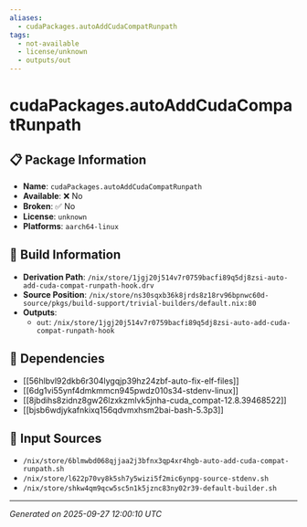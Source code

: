```yaml
---
aliases:
  - cudaPackages.autoAddCudaCompatRunpath
tags:
  - not-available
  - license/unknown
  - outputs/out
---
```


# cudaPackages.autoAddCudaCompatRunpath

## 📋 Package Information

- **Name**: `cudaPackages.autoAddCudaCompatRunpath`
- **Available**: ❌ No
- **Broken**: ✅ No
- **License**: `unknown`
- **Platforms**: `aarch64-linux`

## 🔧 Build Information

- **Derivation Path**: `/nix/store/1jgj20j514v7r0759bacfi89q5dj8zsi-auto-add-cuda-compat-runpath-hook.drv`
- **Source Position**: `/nix/store/ns30sqxb36k8jrds8z18rv96bpnwc60d-source/pkgs/build-support/trivial-builders/default.nix:80`
- **Outputs**:
  - `out`:  `/nix/store/1jgj20j514v7r0759bacfi89q5dj8zsi-auto-add-cuda-compat-runpath-hook`

## 🔗 Dependencies

- [[56hlbvl92dkb6r304lygqjp39hz24zbf-auto-fix-elf-files]]
- [[6dg1vi55ynf4dmkmmcn945pwdz010s34-stdenv-linux]]
- [[8jbdihs8zidnz8gw26lzxkzmlvk5jnha-cuda_compat-12.8.39468522]]
- [[bjsb6wdjykafnkixq156qdvmxhsm2bai-bash-5.3p3]]

## 📁 Input Sources

- `/nix/store/6blmwbd068qjjaa2j3bfnx3qp4xr4hgb-auto-add-cuda-compat-runpath.sh`
- `/nix/store/l622p70vy8k5sh7y5wizi5f2mic6ynpg-source-stdenv.sh`
- `/nix/store/shkw4qm9qcw5sc5n1k5jznc83ny02r39-default-builder.sh`

---
*Generated on 2025-09-27 12:00:10 UTC*
